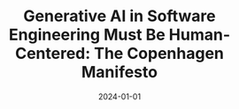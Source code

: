---
title: "Generative AI in Software Engineering Must Be Human-Centered: The Copenhagen Manifesto"
collection: publications
category: manuscripts
permalink: /publication/2024-01-01-Generative-AI-in-Software-Engineering-Must-Be-Human-Centered-The-Copenhagen-Manifesto
date: 2024-01-01
venue: 'J. Syst. Softw.'
paperurl: 'https://doi.org/10.1016/j.jss.2024.112115'
citation: ' Daniel Russo,  Sebastian Baltes,  Niels Berkel,  Paris Avgeriou,  Fabio Calefato,  Beatriz Cabrero–Daniel,  Gemma Catolino,  J{u}rgen Cito,  Neil Ernst,  Thomas Fritz,  Hideaki Hata,  Reid Holmes,  Maliheh Izadi,  Foutse Khomh,  Mikkel Kjærgaard,  Grischa Liebel,  Alberto Lluch–Lafuente,  Stefano Lambiase,  Walid Maalej,  Gail Murphy,  Nils Moe,  Gabrielle O&apos;Brien,  Elda Paja,  Mauro Pezz{e},  John Persson,  Rafael Prikladnicki,  Paul Ralph,  Martin Robillard,  Thiago Silva,  Klaas–Jan Stol,  Margaret–Anne Storey,  Viktoria Stray,  Paolo Tell,  Christoph Treude,  Bogdan Vasilescu, &quot;Generative AI in Software Engineering Must Be Human-Centered: The Copenhagen Manifesto.&quot; <i>J. Syst. Softw.</i>, 2024.'
doi: https://doi.org/10.1016/j.jss.2024.112115
---
